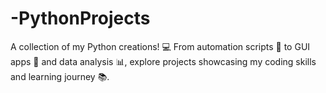 # -PythonProjects
A collection of my Python creations! 💻 From automation scripts 🤖 to GUI apps 🎨 and data analysis 📊, explore projects showcasing my coding skills and learning journey 📚.
